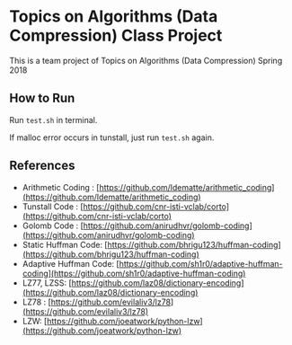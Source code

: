 # Topics on Algorithms (Data Compression) Class Project

This is a team project of Topics on Algorithms (Data Compression) Spring 2018



## How to Run

Run `test.sh` in terminal.

If malloc error occurs in tunstall, just run `test.sh` again.



## References

- Arithmetic Coding : [https://github.com/ldematte/arithmetic_coding](https://github.com/ldematte/arithmetic_coding)
- Tunstall Code : [https://github.com/cnr-isti-vclab/corto](https://github.com/cnr-isti-vclab/corto)
- Golomb Code : [https://github.com/anirudhvr/golomb-coding](https://github.com/anirudhvr/golomb-coding)
- Static Huffman Code: [https://github.com/bhrigu123/huffman-coding](https://github.com/bhrigu123/huffman-coding)
- Adaptive Huffman Code: [https://github.com/sh1r0/adaptive-huffman-coding](https://github.com/sh1r0/adaptive-huffman-coding)
- LZ77, LZSS: [https://github.com/laz08/dictionary-encoding](https://github.com/laz08/dictionary-encoding)
- LZ78 : [https://github.com/evilaliv3/lz78](https://github.com/evilaliv3/lz78)
- LZW: [https://github.com/joeatwork/python-lzw](https://github.com/joeatwork/python-lzw)
